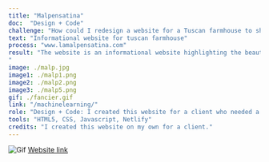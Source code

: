 ```yaml
---
title: "Malpensatina"
doc:  "Design + Code"
challenge: "How could I redesign a website for a Tuscan farmhouse to showcase its beauty for future guests?"
text: "Informational website for tuscan farmhouse"
process: "www.lamalpensatina.com"
result: "The website is an informational website highlighting the beauty of a farmhouse in Tuscany, Italy. It also includes essential logistics and downloads. I created custom graphic design to give the website a unique and warm feel. I also designed a 15 page welcome packet to send to guests upon booking with all details about the house and area.
"
image: ./malp.jpg
image1: ./malp1.png
image2: ./malp2.png
image3: ./malp5.png
gif: ./fancier.gif
link: "/machinelearning/"
role: "Design + Code: I created this website for a client who needed a complete redesign of their vacation rental website. My services included UX design, web development, SEO and graphic design."
tools: "HTML5, CSS, Javascript, Netlify"
credits: "I created this website on my own for a client."
---
```


![Gif](malpensatina.gif)
[Website link](https://www.lamalpensatina.com "www.lamalpensatina.com")


